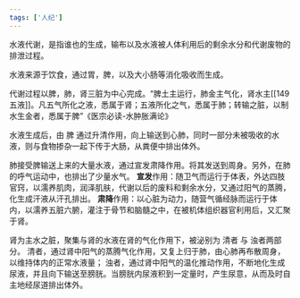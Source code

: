 ```yaml
---
tags: ['人纪']
---
```


水液代谢，是指谁也的生成，输布以及水液被人体利用后的剩余水分和代谢废物的排泄过程。

水液来源于饮食，通过胃，脾，以及大小肠等消化吸收而生成。

代谢过程以脾，肺，肾三脏为中心完成。“脾土主运行，肺金主气化，肾水主[[149 五液]]。凡五气所化之液，悉属于肾；五液所化之气，悉属于肺；转输之脏，以制水生金者，悉属于脾”《医宗必读-水肿胀满论》


水液生成后，由 脾 通过升清作用，向上输送到心肺，同时一部分未被吸收的水液，则与食物掺杂一起下传于大肠，从粪便中排出体外。

肺接受脾输送上来的大量水液，通过宣发肃降作用。将其发送到周身。另外，在肺的呼气运动中，也排出了少量水气。
	**宣发**作用：随卫气而运行于体表，外达四肢官窍，以濡养肌肉，润泽肌肤，代谢以后的废料和剩余水分，又通过阳气的蒸腾，化生成汗液从汗孔排出。
	**肃降**作用：以心脏为动力，随营气循经脉而运行于体内，以濡养五脏六腑，灌注于骨节和脑髓之中，在被机体组织器官利用后，又汇聚于肾。

肾为主水之脏，聚集与肾的水液在肾的气化作用下，被泌别为 清者 与 浊者两部分。
	清者，通过肾中阳气的蒸腾气化作用，又复上归于肺，由心肺再布散周身，以维持体内的正常水液量；
	浊者，通过肾中阳气的温化推动作用，不断地化生成尿液，并且向下输送至膀胱。当膀胱内尿液积到一定量时，产生尿意，从而及时自主地经尿道排出体外。